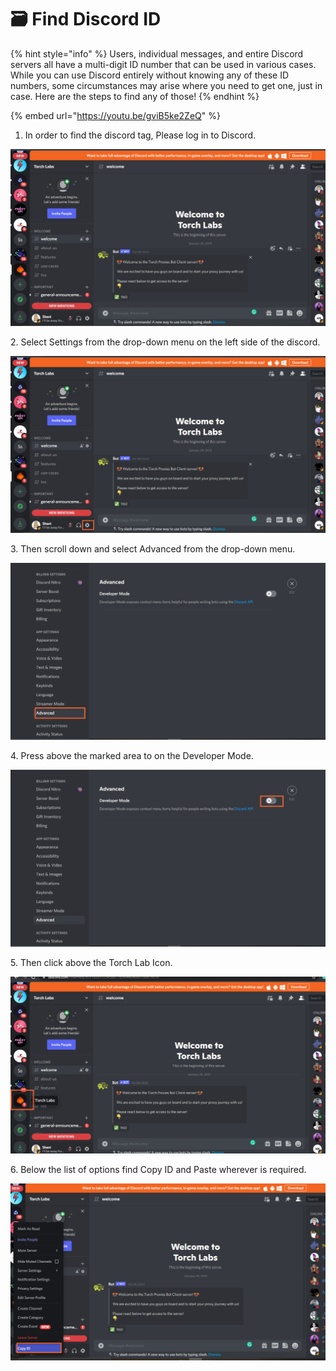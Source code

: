 # 🗃 Find Discord ID

{% hint style="info" %}
Users, individual messages, and entire Discord servers all have a multi-digit ID number that can be used in various cases. While you can use Discord entirely without knowing any of these ID numbers, some circumstances may arise where you need to get one, just in case. Here are the steps to find any of those!
{% endhint %}

{% embed url="https://youtu.be/gviB5ke2ZeQ" %}

1. In order to find the discord tag, Please log in to Discord.

![](<../.gitbook/assets/Untitled design.png>)

2\. Select Settings from the drop-down menu on the left side of the discord.

![](<../.gitbook/assets/Untitled design (1) (4).png>)

3\. Then scroll down and select Advanced from the drop-down menu.

![](<../.gitbook/assets/Untitled design (2) (7).png>)

4\. Press above the marked area to on the Developer Mode.

![](<../.gitbook/assets/Untitled design (3) (14).png>)

5\. Then click above the Torch Lab Icon.

![](<../.gitbook/assets/Untitled design (4) (5).png>)

6\. Below the list of options find Copy ID and Paste wherever is required.

![](<../.gitbook/assets/Untitled design (5) (9).png>)
